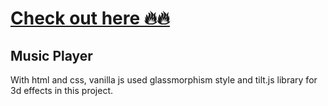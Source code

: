 # [Check out here 🔥🔥](https://mikaeel-js.github.io/musicPlayer/)

## Music Player 
With html and css, vanilla js
used glassmorphism style and tilt.js library for 3d effects in this project.
